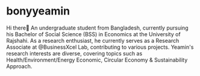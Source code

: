 # bonyyeamin

Hi there👋
An undergraduate student from Bangladesh, currently pursuing his Bachelor of Social Science (BSS) in Economics at the University of Rajshahi. As a research enthusiast, he currently serves as a Research Associate at @BusinessXcel Lab, contributing to various projects. Yeamin's research interests are diverse, covering topics such as Health/Environment/Energy Economic, Circular Economy & Sustainability Approach.
